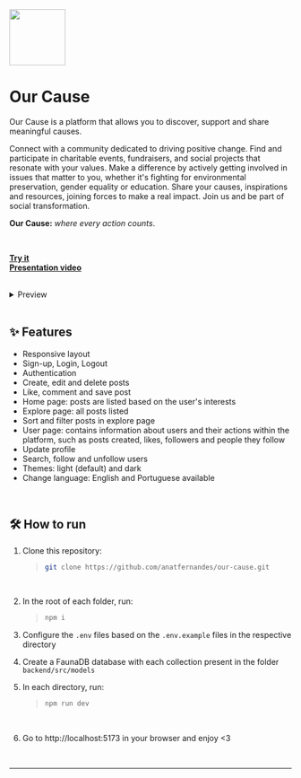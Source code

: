 <img align=top height=100 src="https://github.com/anatfernandes/our-cause/assets/97851922/193f41c3-136c-485e-800a-83c1c935d91b" />

# Our Cause

Our Cause is a platform that allows you to discover, support and share meaningful causes.

Connect with a community dedicated to driving positive change. Find and participate in charitable events, fundraisers, and social projects that resonate with your values. Make a difference by actively getting involved in issues that matter to you, whether it's fighting for environmental preservation, gender equality or education. Share your causes, inspirations and resources, joining forces to make a real impact. Join us and be part of social transformation.

**Our Cause:** _where every action counts_.

<br />

**[Try it](https://our-cause-app.web.app)**
<br />
**[Presentation video](https://youtu.be/oQ_LaWXJn3E)**

<br />

<details>
	<summary>Preview</summary>

  <div align=center>
   <img height=500 align=top src="https://github.com/anatfernandes/our-cause/assets/97851922/fa0caa1d-8a3b-46bc-97f4-c0151c5c1e9b" />
   &nbsp; &nbsp; &nbsp; &nbsp; &nbsp; &nbsp; &nbsp;
   <img height=500 align=top src="https://github.com/anatfernandes/our-cause/assets/97851922/433cf9f3-8bd2-4818-bc88-a0eb81a93536" />
  </div>

  <br />
  
  <div align=center>
   <img height=500 align=top src="https://github.com/anatfernandes/our-cause/assets/97851922/9fb94ca3-f4e1-4ae8-aeb7-60522fa17c86" />
   &nbsp; &nbsp; &nbsp; &nbsp; &nbsp; &nbsp; &nbsp;
   <img height=500 align=top src="https://github.com/anatfernandes/our-cause/assets/97851922/f9f896e1-1af9-4a1c-b933-b95c95368d1c" />
  </div>
  
  <br />
  
  <div align=center>
   <img height=500 align=top src="https://github.com/anatfernandes/our-cause/assets/97851922/8b1a0da6-96e0-46f4-a1b8-68cd893da79e" />
   &nbsp; &nbsp; &nbsp; &nbsp; &nbsp; &nbsp; &nbsp;
   <img height=500 align=top src="https://github.com/anatfernandes/our-cause/assets/97851922/e23785d6-9054-4bb8-9859-08a468aedc5c" />
  </div>
</details>

<br />

## :sparkles: Features

- Responsive layout
- Sign-up, Login, Logout
- Authentication
- Create, edit and delete posts
- Like, comment and save post
- Home page: posts are listed based on the user's interests
- Explore page: all posts listed
- Sort and filter posts in explore page
- User page: contains information about users and their actions within the platform, such as posts created, likes, followers and people they follow
- Update profile
- Search, follow and unfollow users
- Themes: light (default) and dark
- Change language: English and Portuguese available

<br />

## :hammer_and_wrench: How to run

1. Clone this repository:

   > ```bash
   > git clone https://github.com/anatfernandes/our-cause.git
   > ```

<br />

2. In the root of each folder, run:

   > ```bash
   > npm i
   > ```

3. Configure the `.env` files based on the `.env.example` files in the respective directory
4. Create a FaunaDB database with each collection present in the folder `backend/src/models`
5. In each directory, run:
  
   > ```bash
   > npm run dev
   > ```

<br />

   
6. Go to http://localhost:5173 in your browser and enjoy <3

<br />

---
